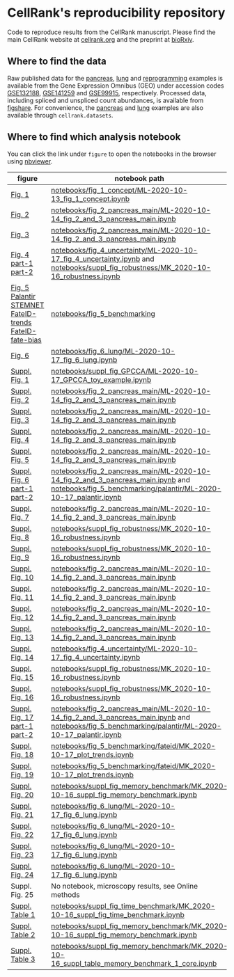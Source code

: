 # CellRank's reproducibility repository
Code to reproduce results from the CellRank manuscript. Please find the main CellRank website at [cellrank.org](https://cellrank.org) and the preprint at [bioRxiv](https://doi.org/10.1101/2020.10.19.345983).

## Where to find the data
Raw published data for the [pancreas](https://doi.org/10.1242/dev.173849), [lung](https://doi.org/10.1038/s41467-020-17358-3) and [reprogramming](https://doi.org/10.1038/s41586-018-0744-4) examples is available from the Gene Expression Omnibus (GEO) under accession codes [GSE132188](https://www.ncbi.nlm.nih.gov/geo/query/acc.cgi?acc=GSE132188), [GSE141259](https://www.ncbi.nlm.nih.gov/geo/query/acc.cgi?acc=GSE141259) and [GSE99915](https://www.ncbi.nlm.nih.gov/geo/query/acc.cgi?acc=GSE99915), respectively. Processed data, including spliced and unspliced count abundances, is available from [figshare](https://doi.org/10.6084/m9.figshare.c.5172299). For convenience, the [pancreas](https://doi.org/10.1242/dev.173849) and [lung](https://doi.org/10.1038/s41467-020-17358-3) examples
are also available through `cellrank.datasets`.

## Where to find which analysis notebook
You can click the link under `figure` to open the notebooks in the browser using [nbviewer](https://nbviewer.jupyter.org/).

figure         | notebook path     
---------------| ---------------
| [Fig. 1](https://nbviewer.jupyter.org/github/theislab/cellrank_reproducibility/blob/main/notebooks/fig_1_concept/ML-2020-10-13_fig_1_concept.ipynb)| [notebooks/fig_1_concept/ML-2020-10-13_fig_1_concept.ipynb](notebooks/fig_1_concept/ML-2020-10-13_fig_1_concept.ipynb) |
| [Fig. 2](https://nbviewer.jupyter.org/github/theislab/cellrank_reproducibility/blob/main/notebooks/fig_2_pancreas_main/ML-2020-10-14_fig_2_and_3_pancreas_main.ipynb) | [notebooks/fig_2_pancreas_main/ML-2020-10-14_fig_2_and_3_pancreas_main.ipynb](notebooks/fig_2_pancreas_main/ML-2020-10-14_fig_2_and_3_pancreas_main.ipynb) |
| [Fig. 3](https://nbviewer.jupyter.org/github/theislab/cellrank_reproducibility/blob/main/notebooks/fig_2_pancreas_main/ML-2020-10-14_fig_2_and_3_pancreas_main.ipynb) | [notebooks/fig_2_pancreas_main/ML-2020-10-14_fig_2_and_3_pancreas_main.ipynb](notebooks/fig_2_pancreas_main/ML-2020-10-14_fig_2_and_3_pancreas_main.ipynb) |
| [Fig. 4 part-1](https://nbviewer.jupyter.org/github/theislab/cellrank_reproducibility/blob/main/notebooks/fig_4_uncertainty/ML-2020-10-17_fig_4_uncertainty.ipynb) [part-2](https://nbviewer.jupyter.org/github/theislab/cellrank_reproducibility/blob/main/notebooks/suppl_fig_robustness/MK_2020-10-16_robustness.ipynhttps://nbviewer.jupyter.org/github/theislab/cellrank_reproducibility/blob/main/notebooks/suppl_fig_robustness/MK_2020-10-16_robustness.ipynbb) | [notebooks/fig_4_uncertainty/ML-2020-10-17_fig_4_uncertainty.ipynb](notebooks/fig_4_uncertainty/ML-2020-10-17_fig_4_uncertainty.ipynb) and [notebooks/suppl_fig_robustness/MK_2020-10-16_robustness.ipynb](notebooks/suppl_fig_robustness/MK_2020-10-16_robustness.ipynb)|
| [Fig. 5 Palantir](https://nbviewer.jupyter.org/github/theislab/cellrank_reproducibility/blob/main/notebooks/fig_5_benchmarking/palantir/ML-2020-10-17_palantir.ipynb) [STEMNET](https://nbviewer.jupyter.org/github/theislab/cellrank_reproducibility/blob/main/notebooks/fig_5_benchmarking/stemnet/ML_2020-10-17_plot_fates_and_trends.ipynb) [FateID-trends](https://nbviewer.jupyter.org/github/theislab/cellrank_reproducibility/blob/main/notebooks/fig_5_benchmarking/fateid/MK_2020-10-17_plot_trends.ipynb) [FateID-fate-bias](https://nbviewer.jupyter.org/github/theislab/cellrank_reproducibility/blob/main/notebooks/fig_5_benchmarking/fateid/ML_2020-10-17_plot_fate_bias.ipynb) | [notebooks/fig_5_benchmarking](notebooks/fig_5_benchmarking) |
| [Fig. 6](https://nbviewer.jupyter.org/github/theislab/cellrank_reproducibility/blob/main/notebooks/fig_6_lung/ML-2020-10-17_fig_6_lung.ipynb) | [notebooks/fig_6_lung/ML-2020-10-17_fig_6_lung.ipynb](notebooks/fig_6_lung/ML-2020-10-17_fig_6_lung.ipynb) |
| [Suppl. Fig. 1](https://nbviewer.jupyter.org/github/theislab/cellrank_reproducibility/blob/main/notebooks/suppl_fig_GPCCA/ML-2020-10-17_GPCCA_toy_example.ipynb) | [notebooks/suppl_fig_GPCCA/ML-2020-10-17_GPCCA_toy_example.ipynb](notebooks/suppl_fig_GPCCA/ML-2020-10-17_GPCCA_toy_example.ipynb) |
| [Suppl. Fig. 2](https://nbviewer.jupyter.org/github/theislab/cellrank_reproducibility/blob/main/notebooks/fig_2_pancreas_main/ML-2020-10-14_fig_2_and_3_pancreas_main.ipynb) | [notebooks/fig_2_pancreas_main/ML-2020-10-14_fig_2_and_3_pancreas_main.ipynb](notebooks/fig_2_pancreas_main/ML-2020-10-14_fig_2_and_3_pancreas_main.ipynb) |
| [Suppl. Fig. 3](https://nbviewer.jupyter.org/github/theislab/cellrank_reproducibility/blob/main/notebooks/fig_2_pancreas_main/ML-2020-10-14_fig_2_and_3_pancreas_main.ipynb) | [notebooks/fig_2_pancreas_main/ML-2020-10-14_fig_2_and_3_pancreas_main.ipynb](notebooks/fig_2_pancreas_main/ML-2020-10-14_fig_2_and_3_pancreas_main.ipynb) |
| [Suppl. Fig. 4](https://nbviewer.jupyter.org/github/theislab/cellrank_reproducibility/blob/main/notebooks/fig_2_pancreas_main/ML-2020-10-14_fig_2_and_3_pancreas_main.ipynb) | [notebooks/fig_2_pancreas_main/ML-2020-10-14_fig_2_and_3_pancreas_main.ipynb](notebooks/fig_2_pancreas_main/ML-2020-10-14_fig_2_and_3_pancreas_main.ipynb) |
| [Suppl. Fig. 5](https://nbviewer.jupyter.org/github/theislab/cellrank_reproducibility/blob/main/notebooks/fig_2_pancreas_main/ML-2020-10-14_fig_2_and_3_pancreas_main.ipynb) | [notebooks/fig_2_pancreas_main/ML-2020-10-14_fig_2_and_3_pancreas_main.ipynb](notebooks/fig_2_pancreas_main/ML-2020-10-14_fig_2_and_3_pancreas_main.ipynb) |
| [Suppl. Fig. 6 part-1](https://nbviewer.jupyter.org/github/theislab/cellrank_reproducibility/blob/main/notebooks/fig_2_pancreas_main/ML-2020-10-14_fig_2_and_3_pancreas_main.ipynb) [part-2](https://nbviewer.jupyter.org/github/theislab/cellrank_reproducibility/blob/main/notebooks/fig_5_benchmarking/palantir/ML-2020-10-17_palantir.ipynb) | [notebooks/fig_2_pancreas_main/ML-2020-10-14_fig_2_and_3_pancreas_main.ipynb](notebooks/fig_2_pancreas_main/ML-2020-10-14_fig_2_and_3_pancreas_main.ipynb)  and [notebooks/fig_5_benchmarking/palantir/ML-2020-10-17_palantir.ipynb](notebooks/fig_5_benchmarking/palantir/ML-2020-10-17_palantir.ipynb)|
| [Suppl. Fig. 7](https://nbviewer.jupyter.org/github/theislab/cellrank_reproducibility/blob/main/notebooks/fig_2_pancreas_main/ML-2020-10-14_fig_2_and_3_pancreas_main.ipynb) | [notebooks/fig_2_pancreas_main/ML-2020-10-14_fig_2_and_3_pancreas_main.ipynb](notebooks/fig_2_pancreas_main/ML-2020-10-14_fig_2_and_3_pancreas_main.ipynb ) |
| [Suppl. Fig. 8](https://github.com/theislab/cellrank_reproducibility/blob/main/notebooks/suppl_fig_robustness/MK_2020-10-16_robustness.ipynb) | [notebooks/suppl_fig_robustness/MK_2020-10-16_robustness.ipynb](notebooks/suppl_fig_robustness/MK_2020-10-16_robustness.ipynb) |
| [Suppl. Fig. 9](https://github.com/theislab/cellrank_reproducibility/blob/main/notebooks/suppl_fig_robustness/MK_2020-10-16_robustness.ipynb) | [notebooks/suppl_fig_robustness/MK_2020-10-16_robustness.ipynb](notebooks/suppl_fig_robustness/MK_2020-10-16_robustness.ipynb) |
| [Suppl. Fig. 10](https://nbviewer.jupyter.org/github/theislab/cellrank_reproducibility/blob/main/notebooks/fig_2_pancreas_main/ML-2020-10-14_fig_2_and_3_pancreas_main.ipynb) | [notebooks/fig_2_pancreas_main/ML-2020-10-14_fig_2_and_3_pancreas_main.ipynb](notebooks/fig_2_pancreas_main/ML-2020-10-14_fig_2_and_3_pancreas_main.ipynb) |
| [Suppl. Fig. 11](https://nbviewer.jupyter.org/github/theislab/cellrank_reproducibility/blob/main/notebooks/fig_2_pancreas_main/ML-2020-10-14_fig_2_and_3_pancreas_main.ipynb) | [notebooks/fig_2_pancreas_main/ML-2020-10-14_fig_2_and_3_pancreas_main.ipynb](notebooks/fig_2_pancreas_main/ML-2020-10-14_fig_2_and_3_pancreas_main.ipynb) |
| [Suppl. Fig. 12](https://nbviewer.jupyter.org/github/theislab/cellrank_reproducibility/blob/main/notebooks/fig_2_pancreas_main/ML-2020-10-14_fig_2_and_3_pancreas_main.ipynb) | [notebooks/fig_2_pancreas_main/ML-2020-10-14_fig_2_and_3_pancreas_main.ipynb](notebooks/fig_2_pancreas_main/ML-2020-10-14_fig_2_and_3_pancreas_main.ipynb) |
| [Suppl. Fig. 13](https://nbviewer.jupyter.org/github/theislab/cellrank_reproducibility/blob/main/notebooks/fig_2_pancreas_main/ML-2020-10-14_fig_2_and_3_pancreas_main.ipynb) | [notebooks/fig_2_pancreas_main/ML-2020-10-14_fig_2_and_3_pancreas_main.ipynb](notebooks/fig_2_pancreas_main/ML-2020-10-14_fig_2_and_3_pancreas_main.ipynb) |
| [Suppl. Fig. 14](https://nbviewer.jupyter.org/github/theislab/cellrank_reproducibility/blob/main/notebooks/fig_4_uncertainty/ML-2020-10-17_fig_4_uncertainty.ipynb) | [notebooks/fig_4_uncertainty/ML-2020-10-17_fig_4_uncertainty.ipynb](notebooks/fig_4_uncertainty/ML-2020-10-17_fig_4_uncertainty.ipynb) |
| [Suppl. Fig. 15](https://nbviewer.jupyter.org/github/theislab/cellrank_reproducibility/blob/main/notebooks/suppl_fig_robustness/MK_2020-10-16_robustness.ipynb) | [notebooks/suppl_fig_robustness/MK_2020-10-16_robustness.ipynb](notebooks/suppl_fig_robustness/MK_2020-10-16_robustness.ipynb) |
| [Suppl. Fig. 16](https://nbviewer.jupyter.org/github/theislab/cellrank_reproducibility/blob/main/notebooks/suppl_fig_robustness/MK_2020-10-16_robustness.ipynb) | [notebooks/suppl_fig_robustness/MK_2020-10-16_robustness.ipynb](notebooks/suppl_fig_robustness/MK_2020-10-16_robustness.ipynb) |
| [Suppl. Fig. 17 part-1](https://nbviewer.jupyter.org/github/theislab/cellrank_reproducibility/blob/main/notebooks/fig_2_pancreas_main/ML-2020-10-14_fig_2_and_3_pancreas_main.ipynb) [part-2](https://nbviewer.jupyter.org/github/theislab/cellrank_reproducibility/blob/main/notebooks/fig_5_benchmarking/palantir/ML-2020-10-17_palantir.ipynb) | [notebooks/fig_2_pancreas_main/ML-2020-10-14_fig_2_and_3_pancreas_main.ipynb](notebooks/fig_2_pancreas_main/ML-2020-10-14_fig_2_and_3_pancreas_main.ipynb) and [notebooks/fig_5_benchmarking/palantir/ML-2020-10-17_palantir.ipynb](notebooks/fig_5_benchmarking/palantir/ML-2020-10-17_palantir.ipynb)|
| [Suppl. Fig. 18](https://nbviewer.jupyter.org/github/theislab/cellrank_reproducibility/blob/main/notebooks/fig_5_benchmarking/fateid/MK_2020-10-17_plot_trends.ipynb) | [notebooks/fig_5_benchmarking/fateid/MK_2020-10-17_plot_trends.ipynb](notebooks/fig_5_benchmarking/fateid/MK_2020-10-17_plot_trends.ipynb) |
| [Suppl. Fig. 19](https://nbviewer.jupyter.org/github/theislab/cellrank_reproducibility/blob/main/notebooks/fig_5_benchmarking/fateid/MK_2020-10-17_plot_trends.ipynb) | [notebooks/fig_5_benchmarking/fateid/MK_2020-10-17_plot_trends.ipynb](notebooks/fig_5_benchmarking/fateid/MK_2020-10-17_plot_trends.ipynb) |
| [Suppl. Fig. 20](https://nbviewer.jupyter.org/github/theislab/cellrank_reproducibility/blob/main/notebooks/suppl_fig_memory_benchmark/MK_2020-10-16_suppl_fig_memory_benchmark.ipynb) | [notebooks/suppl_fig_memory_benchmark/MK_2020-10-16_suppl_fig_memory_benchmark.ipynb](notebooks/suppl_fig_memory_benchmark/MK_2020-10-16_suppl_fig_memory_benchmark.ipynb) |
| [Suppl. Fig. 21](https://nbviewer.jupyter.org/github/theislab/cellrank_reproducibility/blob/main/notebooks/fig_6_lung/ML-2020-10-17_fig_6_lung.ipynb) | [notebooks/fig_6_lung/ML-2020-10-17_fig_6_lung.ipynb](notebooks/fig_6_lung/ML-2020-10-17_fig_6_lung.ipynb) |
| [Suppl. Fig. 22](https://nbviewer.jupyter.org/github/theislab/cellrank_reproducibility/blob/main/notebooks/fig_6_lung/ML-2020-10-17_fig_6_lung.ipynb) | [notebooks/fig_6_lung/ML-2020-10-17_fig_6_lung.ipynb](notebooks/fig_6_lung/ML-2020-10-17_fig_6_lung.ipynb)  |
| [Suppl. Fig. 23](https://nbviewer.jupyter.org/github/theislab/cellrank_reproducibility/blob/main/notebooks/fig_6_lung/ML-2020-10-17_fig_6_lung.ipynb) | [notebooks/fig_6_lung/ML-2020-10-17_fig_6_lung.ipynb](notebooks/fig_6_lung/ML-2020-10-17_fig_6_lung.ipynb)  |
| [Suppl. Fig. 24](https://nbviewer.jupyter.org/github/theislab/cellrank_reproducibility/blob/main/notebooks/fig_6_lung/ML-2020-10-17_fig_6_lung.ipynb) | [notebooks/fig_6_lung/ML-2020-10-17_fig_6_lung.ipynb](notebooks/fig_6_lung/ML-2020-10-17_fig_6_lung.ipynb)  |
| Suppl. Fig. 25 | No notebook, microscopy results, see Online methods |
| [Suppl. Table 1](https://nbviewer.jupyter.org/github/theislab/cellrank_reproducibility/blob/main/notebooks/suppl_fig_time_benchmark/MK_2020-10-16_suppl_fig_time_benchmark.ipynb) | [notebooks/suppl_fig_time_benchmark/MK_2020-10-16_suppl_fig_time_benchmark.ipynb](notebooks/suppl_fig_time_benchmark/MK_2020-10-16_suppl_fig_time_benchmark.ipynb) |
| [Suppl. Table 2](https://nbviewer.jupyter.org/github/theislab/cellrank_reproducibility/blob/main/notebooks/suppl_fig_memory_benchmark/MK_2020-10-16_suppl_fig_memory_benchmark.ipynb) | [notebooks/suppl_fig_memory_benchmark/MK_2020-10-16_suppl_fig_memory_benchmark.ipynb](notebooks/suppl_fig_memory_benchmark/MK_2020-10-16_suppl_fig_memory_benchmark.ipynb) |
| [Suppl. Table 3](https://nbviewer.jupyter.org/github/theislab/cellrank_reproducibility/blob/main/notebooks/suppl_fig_memory_benchmark/MK_2020-10-16_suppl_table_memory_benchmark_1_core.ipynb) | [notebooks/suppl_fig_memory_benchmark/MK_2020-10-16_suppl_table_memory_benchmark_1_core.ipynb](notebooks/suppl_fig_memory_benchmark/MK_2020-10-16_suppl_table_memory_benchmark_1_core.ipynb) |
